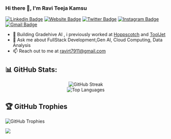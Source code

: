 ### Hi there 👋, I'm Ravi Teeja Kamsu

[![Linkedin Badge](https://img.shields.io/badge/-Kamsu_Ravi_Teeja-blue?style=flat&logo=Linkedin&logoColor=white&link=https://www.linkedin.com/in/kamsu-ravi-teeja/)](https://www.linkedin.com/in/kamsu-ravi-teeja/)
[![Website Badge](https://img.shields.io/badge/-Ravi||Portfolio-47CCCC?style=flat&logo=Google-Chrome&logoColor=white&link=https://relaxed-chimera-c417cc.netlify.app/)](https://relaxed-chimera-c417cc.netlify.app/)
[![Twitter Badge](https://img.shields.io/badge/-@ravirt7911-1ca0f1?style=flat&labelColor=1ca0f1&logo=twitter&logoColor=white&link=https://twitter.com/ravirt7911)](https://twitter.com/ravirt7911)
[![Instagram Badge](https://img.shields.io/badge/-@ravi__7__-purple?style=flat&logo=instagram&logoColor=white&link=https://instagram.com/ravi__7__/)](https://instagram.com/ravi__7__)
[![Gmail Badge](https://img.shields.io/badge/-ravirt7911-c14438?style=flat&logo=Gmail&logoColor=white&link=mailto:ravirt7911@gmail.com)](mailto:ravirt7911@gmail.com)

- 🔭 Building Gradehive AI , i previously worked at [Hoppscotch](https://hoppscotch.com/) and [ToolJet](https://www.tooljet.com/)
- 💬 Ask me about FullStack Development,Gen AI, Cloud Computing, Data Analysis
- 📫 Reach out to me at ravirt7911@gmail.com
## 📊 GitHub Stats:
<div align="center">
  
  ![GitHub Streak](https://github-readme-streak-stats.herokuapp.com/?user=ravirt7911&theme=dark&hide_border=true)<br/>
  ![Top Languages](https://github-readme-stats.vercel.app/api/top-langs/?username=ravirt7911&theme=dark&hide_border=true&include_all_commits=false&count_private=false&layout=compact)<br/>
</div>

## 🏆 GitHub Trophies
![GitHub Trophies](https://github-profile-trophy.vercel.app/?username=ravirt7911&theme=dark_dimmed&no-frame=false&no-bg=true&margin-w=4)

[![](https://visitcount.itsvg.in/api?id=ravirt7911&icon=3&color=11)](https://visitcount.itsvg.in)




